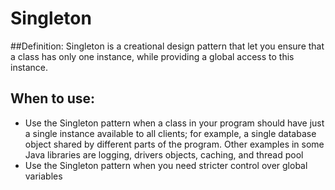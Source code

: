 # Singleton
##Definition: 
Singleton is a creational design pattern that let you ensure that a class has only one instance, 
while providing a global access to this instance.

## When to use:
- Use the Singleton pattern when a class in your program should have just a single instance available to all clients; for example, a single database object shared by different parts of the program.
Other examples in some Java libraries are logging, drivers objects, caching, and thread pool
- Use the Singleton pattern when you need stricter control over global variables